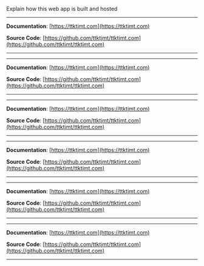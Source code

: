 Explain how this web app is built and hosted



---

**Documentation**: [https://ttktjmt.com](https://ttktjmt.com)

**Source Code**: [https://github.com/ttktjmt/ttktjmt.com](https://github.com/ttktjmt/ttktjmt.com)

---

---

**Documentation**: [https://ttktjmt.com](https://ttktjmt.com)

**Source Code**: [https://github.com/ttktjmt/ttktjmt.com](https://github.com/ttktjmt/ttktjmt.com)

---

---

**Documentation**: [https://ttktjmt.com](https://ttktjmt.com)

**Source Code**: [https://github.com/ttktjmt/ttktjmt.com](https://github.com/ttktjmt/ttktjmt.com)

---

---

**Documentation**: [https://ttktjmt.com](https://ttktjmt.com)

**Source Code**: [https://github.com/ttktjmt/ttktjmt.com](https://github.com/ttktjmt/ttktjmt.com)

---

---

**Documentation**: [https://ttktjmt.com](https://ttktjmt.com)

**Source Code**: [https://github.com/ttktjmt/ttktjmt.com](https://github.com/ttktjmt/ttktjmt.com)

---

---

**Documentation**: [https://ttktjmt.com](https://ttktjmt.com)

**Source Code**: [https://github.com/ttktjmt/ttktjmt.com](https://github.com/ttktjmt/ttktjmt.com)

---
